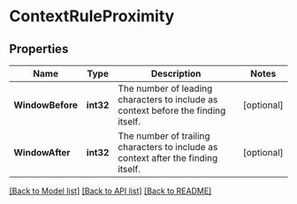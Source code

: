 # ContextRuleProximity

## Properties

Name | Type | Description | Notes
------------ | ------------- | ------------- | -------------
**WindowBefore** | **int32** | The number of leading characters to include as context before the finding itself. | [optional] 
**WindowAfter** | **int32** | The number of trailing characters to include as context after the finding itself. | [optional] 

[[Back to Model list]](../README.md#documentation-for-models) [[Back to API list]](../README.md#documentation-for-api-endpoints) [[Back to README]](../README.md)


